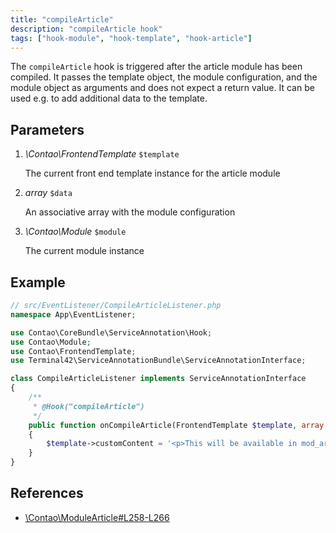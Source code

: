 ```yaml
---
title: "compileArticle"
description: "compileArticle hook"
tags: ["hook-module", "hook-template", "hook-article"]
---
```



The `compileArticle` hook is triggered after the article module has been compiled. 
It passes the template object, the module configuration, and the module object as 
arguments and does not expect a return value. It can be used e.g. to add additional 
data to the template.


## Parameters

1. *\Contao\FrontendTemplate* `$template`

    The current front end template instance for the article module

2. *array* `$data`

    An associative array with the module configuration

3. *\Contao\Module* `$module`

    The current module instance


## Example

```php
// src/EventListener/CompileArticleListener.php
namespace App\EventListener;

use Contao\CoreBundle\ServiceAnnotation\Hook;
use Contao\Module;
use Contao\FrontendTemplate;
use Terminal42\ServiceAnnotationBundle\ServiceAnnotationInterface;

class CompileArticleListener implements ServiceAnnotationInterface
{
    /**
     * @Hook("compileArticle")
     */
    public function onCompileArticle(FrontendTemplate $template, array $data, Module $module): void
    {
        $template->customContent = '<p>This will be available in mod_article.html5 via $this->customContent</p>';
    }
}
```


## References

* [\Contao\ModuleArticle#L258-L266](https://github.com/contao/contao/blob/4.7.6/core-bundle/src/Resources/contao/modules/ModuleArticle.php#L258-L266)
